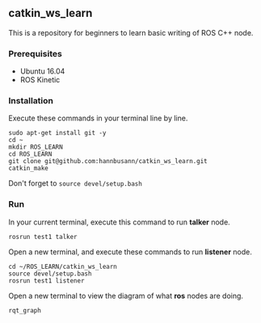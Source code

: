 ## catkin_ws_learn

This is a repository for beginners to learn basic writing of ROS C++ node.

### Prerequisites

- Ubuntu 16.04
- ROS Kinetic

### Installation

Execute these commands in your terminal line by line.

```
sudo apt-get install git -y
cd ~
mkdir ROS_LEARN
cd ROS_LEARN
git clone git@github.com:hannbusann/catkin_ws_learn.git
catkin_make
```

Don't forget to ``source devel/setup.bash``

### Run

In your current terminal, execute this command to run **talker** node.

```
rosrun test1 talker
```

Open a new terminal, and execute these commands to run **listener** node.

```
cd ~/ROS_LEARN/catkin_ws_learn
source devel/setup.bash
rosrun test1 listener
```

Open a new terminal to view the diagram of what **ros** nodes are doing.

```
rqt_graph
```



